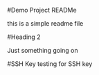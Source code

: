 #Demo Project READMe

this is a simple readme file

#Heading 2

Just something going on

#SSH Key
 testing for SSH key

